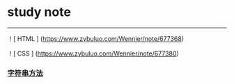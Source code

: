 # study note

------

！[ HTML ] (https://www.zybuluo.com/Wennier/note/677368)

！[ CSS ] (https://www.zybuluo.com/Wennier/note/677380)

### [字符串方法](https://github.com/Wennier/StudyNote/blob/master/note/JS%209-%E5%AD%97%E7%AC%A6%E4%B8%B2%E6%96%B9%E6%B3%95/note.md)
